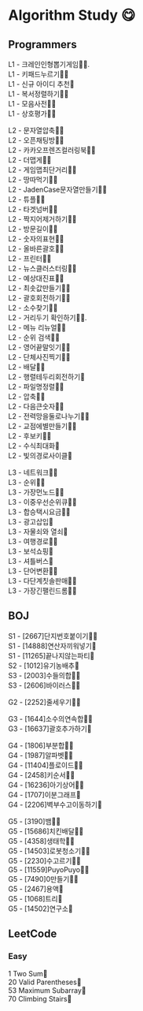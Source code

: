 # Algorithm Study 😋
## Programmers
L1 - 크레인인형뽑기게임🧚🐌.  
L1 - 키패드누르기🧚🐌  
L1 - 신규 아이디 추천🧚  
L1 - 복서정렬하기🧚🐌  
L1 - 모음사전🧚🐌  
L1 - 상호평가🧚🐌  
  
L2 - 문자열압축🧚🐌  
L2 - 오픈채팅방🧚🐌  
L2 - 카카오프렌즈컬러링북🧚🐌  
L2 - 더맵게🧚🐌  
L2 - 게임맵최단거리🧚🐌  
L2 - 땅따먹기🧚🐌  
L2 - JadenCase문자열만들기🧚🐌  
L2 - 튜플🧚🐌  
L2 - 타겟넘버🧚🐌  
L2 - 짝지어제거하기🧚🐌  
L2 - 방문길이🧚🐌  
L2 - 숫자의표현🧚🐌  
L2 - 올바른괄호🧚🐌  
L2 - 프린터🧚🐌  
L2 - 뉴스클러스터링🧚🐌  
L2 - 예상대진표🧚🐌  
L2 - 최솟값만들기🧚🐌  
L2 - 괄호회전하기🧚🐌  
L2 - 소수찾기🧚🐌  
L2 - 거리두기 확인하기🧚🐌.  
L2 - 메뉴 리뉴얼🧚🐌  
L2 - 순위 검색🧚🐌  
L2 - 영어끝말잇기🧚🐌  
L2 - 단체사진찍기🧚🐌  
L2 - 배달🧚🐌  
L2 - 행렬테두리회전하기🐌  
L2 - 파일명정렬🧚🐌  
L2 - 압축🧚🐌  
L2 - 다음큰숫자🧚🐌  
L2 - 전력망을둘로나누기🧚🐌   
L2 - 교점에별만들기🧚🐌   
L2 - 후보키🧚🐌   
L2 - 수식최대화🐌   
L2 - 빛의경로사이클🐌   

  
  
L3 - 네트워크🧚🐌  
L3 - 순위🧚🐌  
L3 - 가장먼노드🧚🐌  
L3 - 이중우선순위큐🧚🐌  
L3 - 합승택시요금🧚🐌  
L3 - 광고삽입🧚  
L3 - 자물쇠와 열쇠🧚  
L3 - 여행경로🧚🐌  
L3 - 보석쇼핑🐌  
L3 - 셔틀버스🐌  
L3 - 단어변환🧚🐌  
L3 - 다단계칫솔판매🧚🐌  
L3 - 가장긴팰린드롬🧚🐌   
  
  
## BOJ
S1 - [2667]단지번호붙이기🧚🐌  
S1 - [14888]연산자끼워넣기🐌   
S1 - [11265]끝나지않는파티🐌   
S2 - [1012]유기농배추🧚  
S3 - [2003]수들의합🧚🐌  
S3 - [2606]바이러스🧚🐌     
  
G2 - [2252]줄세우기🧚🐌  
  
G3 - [1644]소수의연속합🧚🐌  
G3 - [16637]괄호추가하기🐌
  
G4 - [1806]부분합🧚🐌  
G4 - [1987]알파벳🧚🐌  
G4 - [11404]플로이드🧚🐌  
G4 - [2458]키순서🧚🐌  
G4 - [16236]아기상어🧚🐌  
G4 - [1707]이분그래프🐌   
G4 - [2206]벽부수고이동하기🐌   
  
G5 - [3190]뱀🧚🐌  
G5 - [15686]치킨배달🧚🐌  
G5 - [4358]생태학🧚🐌  
G5 - [14503]로봇청소기🧚🐌  
G5 - [2230]수고르기🧚🐌  
G5 - [11559]PuyoPuyo🧚🐌  
G5 - [7490]0만들기🧚🐌   
G5 - [2467]용액🐌   
G5 - [1068]트리🐌     
G5 - [14502]연구소🐌     
## LeetCode
### Easy
1 Two Sum🧚  
20 Valid Parentheses🧚  
53 Maximum Subarray🧚    
70 Climbing Stairs🧚  
